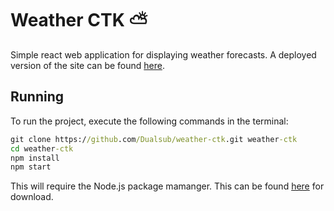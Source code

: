 # Weather CTK ⛅

Simple react web application for displaying weather forecasts. A deployed version of the site can be found [here](https://dualsub.github.io/weather-ctk).

## Running

To run the project, execute the following commands in the terminal:
```bat
git clone https://github.com/Dualsub/weather-ctk.git weather-ctk
cd weather-ctk
npm install 
npm start
```
This will require the Node.js package mamanger. This can be found [here](https://nodejs.org/en/download/) for download.